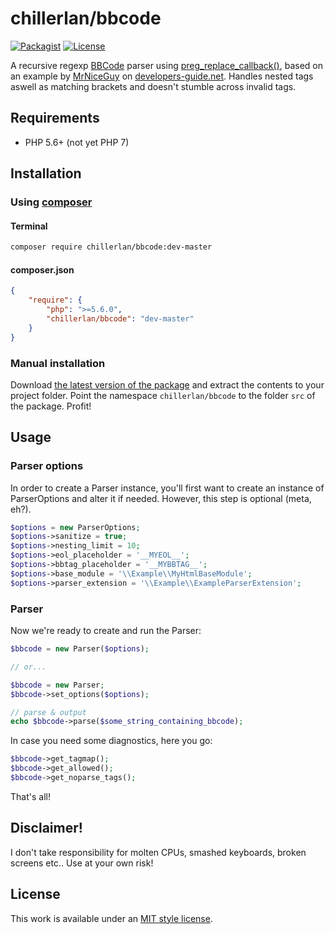 # chillerlan/bbcode
[![Packagist](https://img.shields.io/packagist/v/chillerlan/bbcode.svg)](https://packagist.org/packages/chillerlan/bbcode)
[![License](https://img.shields.io/packagist/l/chillerlan/bbcode.svg?style=flat-square)](LICENSE)

A recursive regexp [BBCode](http://en.wikipedia.org/wiki/BBCode) parser using [preg_replace_callback()](http://php.net/preg_replace_callback),
based on an example by [MrNiceGuy](http://www.developers-guide.net/forums/member/69,mrniceguy) on
[developers-guide.net](http://www.developers-guide.net/c/152-bbcode-parser-mit-noparse-tag-selbst-gemacht.html). 
Handles nested tags aswell as matching brackets and doesn't stumble across invalid tags.

## Requirements
- PHP 5.6+ (not yet PHP 7)

## Installation

### Using [composer](https://getcomposer.org)

#### Terminal
```sh
composer require chillerlan/bbcode:dev-master
```

#### composer.json
```json
{
	"require": {
		"php": ">=5.6.0",
		"chillerlan/bbcode": "dev-master"
	}
}

```

### Manual installation
Download [the latest version of the package](https://github.com/chillerlan/bbcode/archive/master.zip) 
and extract the contents to your project folder. Point the namespace `chillerlan/bbcode` to the folder `src` of the package. 
Profit!

## Usage

### Parser options
In order to create a Parser instance, you'll first want to create an instance of ParserOptions and alter it if needed.
However, this step is optional (meta, eh?).
```php
$options = new ParserOptions;
$options->sanitize = true;
$options->nesting_limit = 10;
$options->eol_placeholder = '__MYEOL__';
$options->bbtag_placeholder = '__MYBBTAG__';
$options->base_module = '\\Example\\MyHtmlBaseModule';
$options->parser_extension = '\\Example\\ExampleParserExtension';
```

### Parser
Now we're ready to create and run the Parser:
```php
$bbcode = new Parser($options);

// or...

$bbcode = new Parser;
$bbcode->set_options($options);

// parse & output
echo $bbcode->parse($some_string_containing_bbcode);
```

In case you need some diagnostics, here you go:
```php
$bbcode->get_tagmap();
$bbcode->get_allowed();
$bbcode->get_noparse_tags();
```

That's all!

## Disclaimer!
I don't take responsibility for molten CPUs, smashed keyboards, broken screens etc.. Use at your own risk!

## License
This work is available under an [MIT style license](LICENSE).

